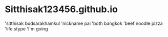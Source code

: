 # Sitthisak123456.github.io
'sitthisak budsarakhamkul 
'nickname pai 
'both bangkok
'beef noodle pizza
'life stype
'I'm going
